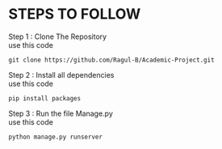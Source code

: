<h1> STEPS TO FOLLOW </h1>                        
Step 1 : Clone The Repository<br>
               use this code<br>
               
    git clone https://github.com/Ragul-B/Academic-Project.git
<p>
  
</p>
Step 2 : Install all dependencies<br>
               use this code<br>
               
    pip install packages
<p>
  
</p>
Step 3 : Run the file Manage.py<br>
              use this code<br>
              
    python manage.py runserver


